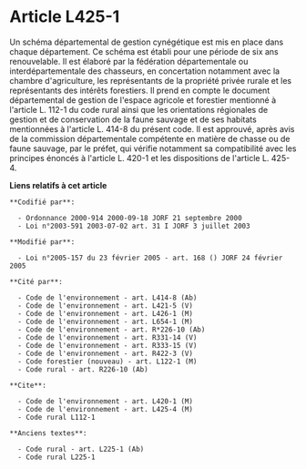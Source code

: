 # Article L425-1

Un schéma départemental de gestion cynégétique est mis en place dans chaque département. Ce schéma est établi pour une
période de six ans renouvelable. Il est élaboré par la fédération départementale ou interdépartementale des chasseurs, en
concertation notamment avec la chambre d'agriculture, les représentants de la propriété privée rurale et les représentants
des intérêts forestiers. Il prend en compte le document départemental de gestion de l'espace agricole et forestier mentionné
à l'article L. 112-1 du code rural ainsi que les orientations régionales de gestion et de conservation de la faune sauvage et
de ses habitats mentionnées à l'article L. 414-8 du présent code. Il est approuvé, après avis de la commission départementale
compétente en matière de chasse ou de faune sauvage, par le préfet, qui vérifie notamment sa compatibilité avec les principes
énoncés à l'article L. 420-1 et les dispositions de l'article L. 425-4.

**Liens relatifs à cet article**

	**Codifié par**:

	  - Ordonnance 2000-914 2000-09-18 JORF 21 septembre 2000
	  - Loi n°2003-591 2003-07-02 art. 31 I JORF 3 juillet 2003

	**Modifié par**:

	  - Loi n°2005-157 du 23 février 2005 - art. 168 () JORF 24 février 2005

	**Cité par**:

	  - Code de l'environnement - art. L414-8 (Ab)
	  - Code de l'environnement - art. L421-5 (V)
	  - Code de l'environnement - art. L426-1 (M)
	  - Code de l'environnement - art. L654-1 (M)
	  - Code de l'environnement - art. R*226-10 (Ab)
	  - Code de l'environnement - art. R331-14 (V)
	  - Code de l'environnement - art. R333-15 (V)
	  - Code de l'environnement - art. R422-3 (V)
	  - Code forestier (nouveau) - art. L122-1 (M)
	  - Code rural - art. R226-10 (Ab)

	**Cite**:

	  - Code de l'environnement - art. L420-1 (M)
	  - Code de l'environnement - art. L425-4 (M)
	  - Code rural L112-1

	**Anciens textes**:

	  - Code rural - art. L225-1 (Ab)
	  - Code rural L225-1
